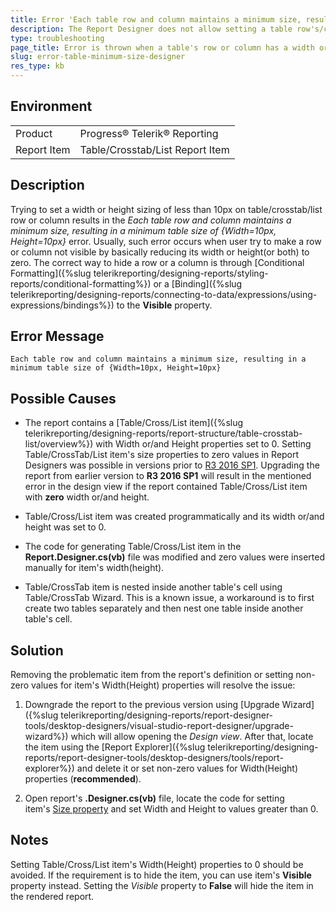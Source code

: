 ```yaml
---
title: Error 'Each table row and column maintains a minimum size, resulting in a minimum table size of {Width=10px, Height=10px}' in Report Designer.
description: The Report Designer does not allow setting a table row's/column's height/width to a value lower than 10px.
type: troubleshooting
page_title: Error is thrown when a table's row or column has a width or height less than 10px.
slug: error-table-minimum-size-designer
res_type: kb
---
```


## Environment
<table>
	<tr>
		<td>Product</td>
		<td>Progress® Telerik® Reporting</td>
	</tr>
	<tr>
		<td>Report Item</td>
		<td>Table/Crosstab/List Report Item</td>
	</tr>
</table>

## Description

Trying to set a width or height sizing of less than 10px on table/crosstab/list row or column results in the *Each table row and column maintains a minimum size, resulting in a minimum table size of {Width=10px, Height=10px}* error. Usually, such error occurs when user try to make a row or column not visible by basically reducing its width or height(or both) to zero. The correct way to hide a row or a column is through [Conditional Formatting]({%slug telerikreporting/designing-reports/styling-reports/conditional-formatting%}) or a [Binding]({%slug telerikreporting/designing-reports/connecting-to-data/expressions/using-expressions/bindings%}) to the **Visible** property.

## Error Message

`Each table row and column maintains a minimum size, resulting in a minimum table size of {Width=10px, Height=10px}`

## Possible Causes 

- The report contains a [Table/Cross/List item]({%slug telerikreporting/designing-reports/report-structure/table-crosstab-list/overview%}) with Width or/and Height properties set to 0.
 Setting Table/CrossTab/List item's size properties to zero values in Report Designers was possible in versions prior to [R3 2016 SP1](https://www.telerik.com/support/whats-new/reporting/release-history/telerik-reporting-r3-2016-sp1-(version-10-2-16-1025)). Upgrading the report from earlier version to **R3 2016 SP1** will result in the mentioned error in the design view if the report contained Table/Cross/List item with **zero** width or/and height.

- Table/Cross/List item was created programmatically and its width or/and height was set to 0.

- The code for generating Table/Cross/List item in the **Report.Designer.cs(vb)** file was modified and zero values were inserted manually for item's width(height).

- Table/CrossTab item is nested inside another table's cell using Table/CrossTab Wizard. This is a known issue, a workaround is to first create two tables separately and then nest one table inside another table's cell.

## Solution 

Removing the problematic item from the report's definition or setting non-zero values for item's Width(Height) properties will resolve the issue:

1. Downgrade the report to the previous version using [Upgrade Wizard]({%slug telerikreporting/designing-reports/report-designer-tools/desktop-designers/visual-studio-report-designer/upgrade-wizard%}) which will allow opening the *Design view*. After that, locate the item using the [Report Explorer]({%slug telerikreporting/designing-reports/report-designer-tools/desktop-designers/tools/report-explorer%}) and delete it or set non-zero values for Width(Height) properties (**recommended**).

2. Open report's **.Designer.cs(vb)** file, locate the code for setting item's [Size property](/api/Telerik.Reporting.ReportItem.html#Telerik_Reporting_ReportItem_Size) and set Width and Height to values greater than 0.

## Notes

Setting Table/Cross/List item's Width(Height) properties to 0 should be avoided. If the requirement is to hide the item, you can use item's **Visible** property instead. Setting the *Visible* property to **False** will hide the item in the rendered report.
